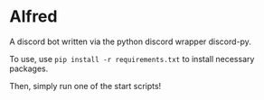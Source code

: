 # Alfred
A discord bot written via the python discord wrapper discord-py.

To use, use `pip install -r requirements.txt` to install necessary packages.

Then, simply run one of the start scripts!

